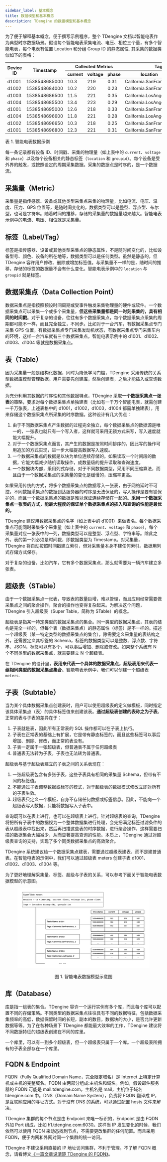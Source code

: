 ```yaml
---
sidebar_label: 基本概念
title: 数据模型和基本概念
description: TDengine 的数据模型和基本概念
---
```


为了便于解释基本概念，便于撰写示例程序，整个 TDengine 文档以智能电表作为典型时序数据场景。假设每个智能电表采集电流、电压、相位三个量，有多个智能电表，每个电表有位置 Location 和分组 Group ID 的静态属性. 其采集的数据类似如下的表格：

<div className="center-table">
<table>
  <thead>
    <tr>
      <th rowSpan="2">Device ID</th>
      <th rowSpan="2">Timestamp</th>
      <th colSpan="3">Collected Metrics</th>
      <th colSpan="2">Tags</th>
    </tr>
    <tr>
      <th>current</th>
      <th>voltage</th>
      <th>phase</th>
      <th>location</th>
      <th>groupid</th>
    </tr>
  </thead>
  <tbody>
    <tr>
      <td>d1001</td>
      <td>1538548685000</td>
      <td>10.3</td>
      <td>219</td>
      <td>0.31</td>
      <td>California.SanFrancisco</td>
      <td>2</td>
    </tr>
    <tr>
      <td>d1002</td>
      <td>1538548684000</td>
      <td>10.2</td>
      <td>220</td>
      <td>0.23</td>
      <td>California.SanFrancisco</td>
      <td>3</td>
    </tr>
    <tr>
      <td>d1003</td>
      <td>1538548686500</td>
      <td>11.5</td>
      <td>221</td>
      <td>0.35</td>
      <td>California.LosAngeles</td>
      <td>3</td>
    </tr>
    <tr>
      <td>d1004</td>
      <td>1538548685500</td>
      <td>13.4</td>
      <td>223</td>
      <td>0.29</td>
      <td>California.LosAngeles</td>
      <td>2</td>
    </tr>
    <tr>
      <td>d1001</td>
      <td>1538548695000</td>
      <td>12.6</td>
      <td>218</td>
      <td>0.33</td>
      <td>California.SanFrancisco</td>
      <td>2</td>
    </tr>
    <tr>
      <td>d1004</td>
      <td>1538548696600</td>
      <td>11.8</td>
      <td>221</td>
      <td>0.28</td>
      <td>California.LosAngeles</td>
      <td>2</td>
    </tr>
    <tr>
      <td>d1002</td>
      <td>1538548696650</td>
      <td>10.3</td>
      <td>218</td>
      <td>0.25</td>
      <td>California.SanFrancisco</td>
      <td>3</td>
    </tr>
    <tr>
      <td>d1001</td>
      <td>1538548696800</td>
      <td>12.3</td>
      <td>221</td>
      <td>0.31</td>
      <td>California.SanFrancisco</td>
      <td>2</td>
    </tr>
  </tbody>
</table>
<a name="#model_table1">表 1. 智能电表数据示例</a>
</div>

每一条记录都有设备 ID、时间戳、采集的物理量（如上表中的 `current`、`voltage` 和 `phase`）以及每个设备相关的静态标签（`location` 和 `groupid`）。每个设备是受外界的触发，或按照设定的周期采集数据。采集的数据点是时序的，是一个数据流。

## 采集量（Metric）

采集量是指传感器、设备或其他类型采集点采集的物理量，比如电流、电压、温度、压力、GPS 位置等，是随时间变化的，数据类型可以是整型、浮点型、布尔型，也可是字符串。随着时间的推移，存储的采集量的数据量越来越大。智能电表示例中的电流、电压、相位就是采集量。

## 标签（Label/Tag）

标签是指传感器、设备或其他类型采集点的静态属性，不是随时间变化的，比如设备型号、颜色、设备的所在地等，数据类型可以是任何类型。虽然是静态的，但 TDengine 容许用户修改、删除或增加标签值。与采集量不一样的是，随时间的推移，存储的标签的数据量不会有什么变化。智能电表示例中的 `location` 与 `groupid` 就是标签。

## 数据采集点（Data Collection Point）

数据采集点是指按照预设时间周期或受事件触发采集物理量的硬件或软件。一个数据采集点可以采集一个或多个采集量，**但这些采集量都是同一时刻采集的，具有相同的时间戳**。对于复杂的设备，往往有多个数据采集点，每个数据采集点采集的周期都可能不一样，而且完全独立，不同步。比如对于一台汽车，有数据采集点专门采集 GPS 位置，有数据采集点专门采集发动机状态，有数据采集点专门采集车内的环境，这样一台汽车就有三个数据采集点。智能电表示例中的 d1001、d1002、d1003、d1004 等就是数据采集点。

## 表（Table）

因为采集量一般是结构化数据，同时为降低学习门槛，TDengine 采用传统的关系型数据库模型管理数据。用户需要先创建库，然后创建表，之后才能插入或查询数据。

为充分利用其数据的时序性和其他数据特点，TDengine 采取**一个数据采集点一张表**的策略，要求对每个数据采集点单独建表（比如有一千万个智能电表，就需创建一千万张表，上述表格中的 d1001，d1002，d1003，d1004 都需单独建表），用来存储这个数据采集点所采集的时序数据。这种设计有几大优点：

1. 由于不同数据采集点产生数据的过程完全独立，每个数据采集点的数据源是唯一的，一张表也就只有一个写入者，这样就可采用无锁方式来写，写入速度就能大幅提升。
2. 对于一个数据采集点而言，其产生的数据是按照时间排序的，因此写的操作可用追加的方式实现，进一步大幅提高数据写入速度。
3. 一个数据采集点的数据是以块为单位连续存储的。如果读取一个时间段的数据，它能大幅减少随机读取操作，成数量级的提升读取和查询速度。
4. 一个数据块内部，采用列式存储，对于不同数据类型，采用不同压缩算法，而且由于一个数据采集点的采集量的变化是缓慢的，压缩率更高。

如果采用传统的方式，将多个数据采集点的数据写入一张表，由于网络延时不可控，不同数据采集点的数据到达服务器的时序是无法保证的，写入操作是要有锁保护的，而且一个数据采集点的数据是难以保证连续存储在一起的。**采用一个数据采集点一张表的方式，能最大程度的保证单个数据采集点的插入和查询的性能是最优的。**

TDengine 建议用数据采集点的名字（如上表中的 d1001）来做表名。每个数据采集点可能同时采集多个采集量（如上表中的 `current`、`voltage` 和 `phase`），每个采集量对应一张表中的一列，数据类型可以是整型、浮点型、字符串等。除此之外，表的第一列必须是时间戳，即数据类型为 Timestamp。对采集量，TDengine 将自动按照时间戳建立索引，但对采集量本身不建任何索引。数据用列式存储方式保存。

对于复杂的设备，比如汽车，它有多个数据采集点，那么就需要为一辆汽车建立多张表。

## 超级表（STable）

由于一个数据采集点一张表，导致表的数量巨增，难以管理，而且应用经常需要做采集点之间的聚合操作，聚合的操作也变得复杂起来。为解决这个问题，TDengine 引入超级表（Super Table，简称为 STable）的概念。

超级表是指某一特定类型的数据采集点的集合。同一类型的数据采集点，其表的结构是完全一样的，但每个表（数据采集点）的静态属性（标签）是不一样的。描述一个超级表（某一特定类型的数据采集点的集合），除需要定义采集量的表结构之外，还需要定义其标签的 Schema，标签的数据类型可以是整数、浮点数、字符串、JSON，标签可以有多个，可以事后增加、删除或修改。如果整个系统有 N 个不同类型的数据采集点，就需要建立 N 个超级表。

在 TDengine 的设计里，**表用来代表一个具体的数据采集点，超级表用来代表一组相同类型的数据采集点集合**。智能电表示例中，我们可以创建一个超级表 `meters`.

## 子表（Subtable）

当为某个具体数据采集点创建表时，用户可以使用超级表的定义做模板，同时指定该具体采集点（表）的具体标签值来创建该表。**通过超级表创建的表称之为子表**。正常的表与子表的差异在于：

1. 子表就是表，因此所有正常表的 SQL 操作都可以在子表上执行。
2. 子表在正常表的基础上有扩展，它是带有静态标签的，而且这些标签可以事后增加、删除、修改，而正常的表没有。
3. 子表一定属于一张超级表，但普通表不属于任何超级表
4. 普通表无法转为子表，子表也无法转为普通表。

超级表与基于超级表建立的子表之间的关系表现在：

1. 一张超级表包含有多张子表，这些子表具有相同的采集量 Schema，但带有不同的标签值。
2. 不能通过子表调整数据或标签的模式，对于超级表的数据模式修改立即对所有的子表生效。
3. 超级表只定义一个模板，自身不存储任何数据或标签信息。因此，不能向一个超级表写入数据，只能将数据写入子表中。

查询既可以在表上进行，也可以在超级表上进行。针对超级表的查询，TDengine 将把所有子表中的数据视为一个整体数据集进行处理，会先把满足标签过滤条件的表从超级表中找出来，然后再扫描这些表的时序数据，进行聚合操作，这样需要扫描的数据集会大幅减少，从而显著提高查询的性能。本质上，TDengine 通过对超级表查询的支持，实现了多个同类数据采集点的高效聚合。

TDengine 系统建议给一个数据采集点建表，需要通过超级表建表，而不是建普通表。在智能电表的示例中，我们可以通过超级表 meters 创建子表 d1001、d1002、d1003、d1004 等。

为了更好地理解采集量、标签、超级与子表的关系，可以参考下面关于智能电表数据模型的示意图。

<figure>

![智能电表数据模型示意图](./supertable.webp)

<center><figcaption>图 1. 智能电表数据模型示意图</figcaption></center>
</figure>

## 库（Database）

库是指一组表的集合。TDengine 容许一个运行实例有多个库，而且每个库可以配置不同的存储策略。不同类型的数据采集点往往具有不同的数据特征，包括数据采集频率的高低，数据保留时间的长短，副本的数目，数据块的大小，是否允许更新数据等等。为了在各种场景下 TDengine 都能最大效率的工作，TDengine 建议将不同数据特征的超级表创建在不同的库里。

一个库里，可以有一到多个超级表，但一个超级表只属于一个库。一个超级表所拥有的子表全部存在一个库里。

## FQDN & Endpoint

FQDN（Fully Qualified Domain Name，完全限定域名）是 Internet 上特定计算机或主机的完整域名。FQDN 由两部分组成:主机名和域名。例如，假设邮件服务器的 FQDN 可能是 mail.tdengine.com。主机名是 mail，主机位于域名 tdengine.com 中。DNS（Domain Name System），负责将 FQDN 翻译成 IP，是互联网应用的寻址方式。对于没有 DNS 的系统，可以通过配置 hosts 文件来解决。

TDengine 集群的每个节点是由 Endpoint 来唯一标识的，Endpoint 是由 FQDN 外加 Port 组成，比如 h1.tdengine.com:6030。这样当 IP 发生变化的时候，我们依然可以使用 FQDN 来动态找到节点，不需要更改集群的任何配置。而且采用 FQDN，便于内网和外网对同一个集群的统一访问。

TDengine 不建议采用直接的 IP 地址访问集群，不利于管理。不了解 FQDN 概念，请看博文[《一篇文章说清楚 TDengine 的 FQDN》](https://www.taosdata.com/blog/2020/09/11/1824.html)。
